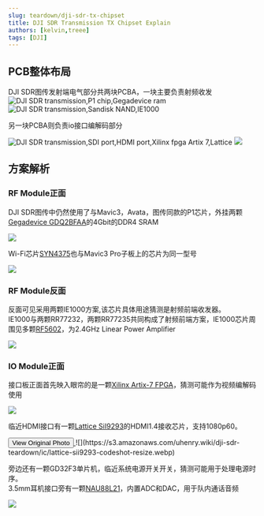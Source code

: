 ```yaml
---
slug: teardown/dji-sdr-tx-chipset
title: DJI SDR Transmission TX Chipset Explain
authors: [kelvin,treee]
tags: [DJI]
---
```

## PCB整体布局
DJI SDR图传发射端电气部分共两块PCBA，一块主要负责射频收发
![DJI SDR transmission,P1 chip,Gegadevice ram](https://s3.amazonaws.com/uhenry.wiki/dji-sdr-teardown/pcb/rf-top-resize.webp)
![DJI SDR transmission,Sandisk NAND,IE1000](https://s3.amazonaws.com/uhenry.wiki/dji-sdr-teardown/pcb/rf-back-resize.webp)

另一块PCBA则负责io接口编解码部分

![DJI SDR transmission,SDI port,HDMI port,Xilinx fpga Artix 7,Lattice](https://s3.amazonaws.com/uhenry.wiki/dji-sdr-teardown/pcb/io-top-resize.webp)
![](https://s3.amazonaws.com/uhenry.wiki/dji-sdr-teardown/pcb/io-back-resize.webp)


## 方案解析
### RF Module正面
DJI SDR图传中仍然使用了与Mavic3，Avata，图传同款的P1芯片，外挂两颗[Gegadevice GDQ2BFAA](https://www.semiee.com/file2/2a39a95874cb608b11e401de1671fbce/Gigadevice/Gigadevice-DS-00808-XDQ2BFAA-Rev1.4.pdf)的4Gbit的DDR4 SRAM

![](https://s3.amazonaws.com/uhenry.wiki/dji-sdr-teardown/ic/p1-specific-resize.webp)

Wi-Fi芯片[SYN4375](https://cdn.bfldr.com/ZU41R0OK/at/3hww6tbg9cwkz6hkckn5b6m/syn4375-dual-band-wi-fi-bluetooth-rsdb.pdf)也与Mavic3 Pro子板上的芯片为同一型号

![](https://s3.amazonaws.com/uhenry.wiki/dji-sdr-teardown/ic/wifi-specific-resize.webp)

### RF Module反面
反面可见采用两颗IE1000方案,该芯片具体用途猜测是射频前端收发器。  
IE1000与两颗RR77232，两颗RR77235共同构成了射频前端方案，IE1000芯片周围见多颗[RF5602](https://www.qorvo.com/products/d/da000502)，为2.4GHz Linear Power Amplifier

![](https://s3.amazonaws.com/uhenry.wiki/dji-sdr-teardown/ic/ie1000-specific-resize.webp)

### IO Module正面
接口板正面首先映入眼帘的是一颗[Xilinx Artix-7 FPGA](https://www.lcsc.com/datasheet/lcsc_datasheet_2304140030_AMD-XILINX-XC7A50T-1FG484I_C1552448.pdf)，猜测可能作为视频编解码使用

![](https://s3.amazonaws.com/uhenry.wiki/dji-sdr-teardown/ic/xilinx-artix7-codeshot-crop-watermark.jpg)

临近HDMI接口有一颗[Lattice SiI9293](https://www.lcsc.com/datasheet/lcsc_datasheet_1912111437_Lattice-SII9293CNUC_C369568.pdf)的HDMI1.4接收芯片，支持1080p60。  

<a href="https://s3.amazonaws.com/uhenry.wiki/dji-sdr-teardown/ic/lattice-sii9293-codeshot-watermark.jpg" target="original">
  <button>View Original Photo</button>
</a>
![](https://s3.amazonaws.com/uhenry.wiki/dji-sdr-teardown/ic/lattice-sii9293-codeshot-resize.webp)


旁边还有一颗GD32F3单片机，临近系统电源开关开关，猜测可能用于处理电源时序。  
3.5mm耳机接口旁有一颗[NAU88L21](https://www.lcsc.com/datasheet/lcsc_datasheet_2204271615_Nuvoton-Tech-NAU88L21YG_C2917201.pdf)，内置ADC和DAC，用于队内通话音频

![](https://s3.amazonaws.com/uhenry.wiki/dji-sdr-teardown/ic/gd32-audio-crop-watermark.jpg)


